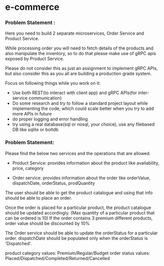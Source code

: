 # e-commerce

### Problem Statement : 

Here you need to build 2 separate microservices, Order Service and Product Service.

While processing order you will need to fetch details of the products and also manipulate the inventory, so to do that please make use of gRPC apis exposed by Product Service.

Please do not consider this as just an assignment to implement gRPC APIs, but also consider this as you all are building a production grade system.

Focus on following things while you work on it:
- Use both REST(to interact with client app) and gRPC APIs(for inter-service communication)
- Do some research and try to follow a standard project layout while implementing the code, which could scale better when you try to add more APIs in future
- do proper logging and error handling
- try using a real database(sql or nosql, your choice), use any filebased DB like sqlite or boltdb

### Problem Statement:

Please find the below two services and the operations that are allowed.

- Product Service: provides information about the product like availability, price, category

- Order service: provides information about the order like orderValue, dispatchDate, orderStatus, prodQuantity

The user should be able to get the product catalogue and using that info should be able to place an order.

Once the order is placed for a particular product, the product catalogue should be updated accordingly. (Max quantity of a particular product that can be ordered is 10) If the order contains 3 premium different products, order value should be discounted by 10%

The Order service should be able to update the orderStatus for a particular order. dispatchDate should be populated only when the orderStatus is 'Dispatched'.

product category values: Premium/Regular/Budget 
order status values: Placed/Dispatched/Completed/Returned/Cancelled

